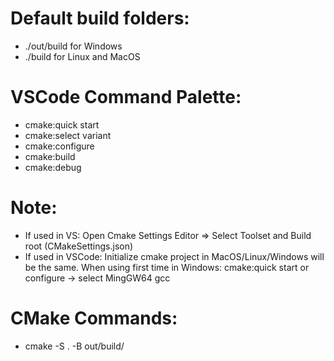 # Default build folders:

- ./out/build for Windows
- ./build for Linux and MacOS

# VSCode Command Palette:

- cmake:quick start
- cmake:select variant
- cmake:configure
- cmake:build
- cmake:debug

# Note:
- If used in VS: Open Cmake Settings Editor => Select Toolset and Build root (CMakeSettings.json)
- If used in VSCode: Initialize cmake project in MacOS/Linux/Windows will be the same. When using first time in Windows: cmake:quick start or configure -> select MingGW64 gcc

# CMake Commands:

- cmake -S . -B out/build/